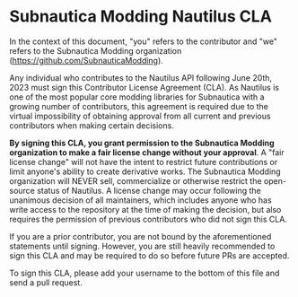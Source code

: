# Subnautica Modding Nautilus CLA

In the context of this document, "you" refers to the contributor and "we" refers to the Subnautica Modding organization (<https://github.com/SubnauticaModding>).

Any individual who contributes to the Nautilus API following June 20th, 2023 must sign this Contributor License Agreement (CLA). As Nautilus is one of the most popular core modding libraries for Subnautica with a growing number of contributors, this agreement is required due to the virtual impossibility of obtaining approval from all current and previous contributors when making certain decisions.

**By signing this CLA, you grant permission to the Subnautica Modding organization to make a fair license change without your approval**. A "fair license change" will not have the intent to restrict future contributions or limit anyone's ability to create derivative works. The Subnautica Modding organization will NEVER sell, commercialize or otherwise restrict the open-source status of Nautilus. A license change may occur following the unanimous decision of all maintainers, which includes anyone who has write access to the repository at the time of making the decision, but also requires the permission of previous contributors who did not sign this CLA.

If you are a prior contributor, you are not bound by the aforementioned statements until signing. However, you are still heavily recommended to sign this CLA and may be required to do so before future PRs are accepted.

To sign this CLA, please add your username to the bottom of this file and send a pull request.
